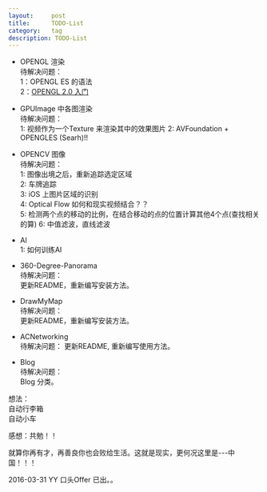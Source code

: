 ```yaml
---
layout:     post
title:      TODO-List
category:   tag
description: TODO-List
---
```

* OPENGL 渲染  
待解决问题：  
1：OPENGL ES 的语法  
2：[OPENGL 2.0 入门](https://www.raywenderlich.com/3664/opengl-tutorial-for-ios-opengl-es-2-0)
* GPUImage 中各图渲染  
待解决问题：  
1: 视频作为一个Texture 来渲染其中的效果图片
2: AVFoundation + OPENGLES (Searh)!!

* OPENCV  图像  
待解决问题：  
1: 图像出境之后，重新追踪选定区域   
2: 车牌追踪   
3: iOS 上图片区域的识别   
4: Optical Flow 如何和现实视频结合？？   
5: 检测两个点的移动的比例，在结合移动的点的位置计算其他4个点(查找相关的算)
6: 中值滤波，直线滤波

* AI   
1: 如何训练AI

* 360-Degree-Panorama  
待解决问题：  
更新README，重新编写安装方法。

* DrawMyMap  
待解决问题：  
更新README，重新编写安装方法。

* ACNetworking  
待解决问题：
更新README, 重新编写使用方法。

* Blog  
待解决问题：  
Blog 分类。

想法：  
自动行李箱  
自动小车  

感想：共勉！！

就算你再有才，再善良你也会败给生活。这就是现实，更何况这里是---中国！！！

2016-03-31 YY 口头Offer 已出。。